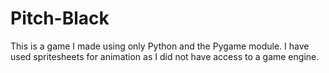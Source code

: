 # Pitch-Black

This is a game I made using only Python and the Pygame module. I have used spritesheets for animation as I did not have access to a game engine.
